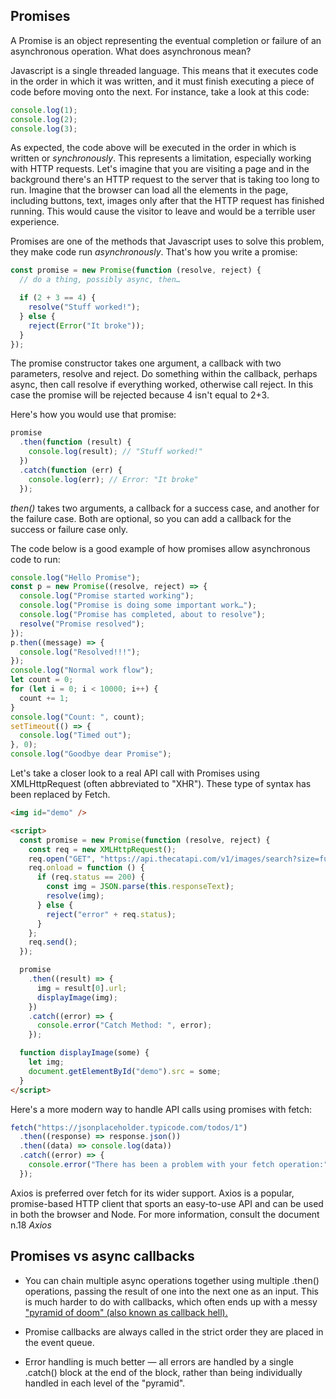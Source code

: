 ## Promises

A Promise is an object representing the eventual completion or failure of an asynchronous operation. What does asynchronous mean?

Javascript is a single threaded language. This means that it executes code in the order in which it was written, and it must finish executing a piece of code before moving onto the next. For instance, take a look at this code:

```javascript
console.log(1);
console.log(2);
console.log(3);
```

As expected, the code above will be executed in the order in which is written or _synchronously_. This represents a limitation, especially working with HTTP requests. Let's imagine that you are visiting a page and in the background there's an HTTP request to the server that is taking too long to run. Imagine that the browser can load all the elements in the page, including buttons, text, images only after that the HTTP request has finished running. This would cause the visitor to leave and would be a terrible user experience.

Promises are one of the methods that Javascript uses to solve this problem, they make code run _asynchronously_. That's how you write a promise:

```javascript
const promise = new Promise(function (resolve, reject) {
  // do a thing, possibly async, then…

  if (2 + 3 == 4) {
    resolve("Stuff worked!");
  } else {
    reject(Error("It broke"));
  }
});
```

The promise constructor takes one argument, a callback with two parameters, resolve and reject. Do something within the callback, perhaps async, then call resolve if everything worked, otherwise call reject. In this case the promise will be rejected because 4 isn't equal to 2+3.

Here's how you would use that promise:

```javascript
promise
  .then(function (result) {
    console.log(result); // "Stuff worked!"
  })
  .catch(function (err) {
    console.log(err); // Error: "It broke"
  });
```

_then()_ takes two arguments, a callback for a success case, and another for the failure case. Both are optional, so you can add a callback for the success or failure case only.

The code below is a good example of how promises allow asynchronous code to run:

```javascript
console.log("Hello Promise");
const p = new Promise((resolve, reject) => {
  console.log("Promise started working");
  console.log("Promise is doing some important work…");
  console.log("Promise has completed, about to resolve");
  resolve("Promise resolved");
});
p.then((message) => {
  console.log("Resolved!!!");
});
console.log("Normal work flow");
let count = 0;
for (let i = 0; i < 10000; i++) {
  count += 1;
}
console.log("Count: ", count);
setTimeout(() => {
  console.log("Timed out");
}, 0);
console.log("Goodbye dear Promise");
```

Let's take a closer look to a real API call with Promises using XMLHttpRequest (often abbreviated to "XHR"). These type of syntax has been replaced by Fetch.

```html
<img id="demo" />

<script>
  const promise = new Promise(function (resolve, reject) {
    const req = new XMLHttpRequest();
    req.open("GET", "https://api.thecatapi.com/v1/images/search?size=full");
    req.onload = function () {
      if (req.status == 200) {
        const img = JSON.parse(this.responseText);
        resolve(img);
      } else {
        reject("error" + req.status);
      }
    };
    req.send();
  });

  promise
    .then((result) => {
      img = result[0].url;
      displayImage(img);
    })
    .catch((error) => {
      console.error("Catch Method: ", error);
    });

  function displayImage(some) {
    let img;
    document.getElementById("demo").src = some;
  }
</script>
```

Here's a more modern way to handle API calls using promises with fetch:

```javascript
fetch("https://jsonplaceholder.typicode.com/todos/1")
  .then((response) => response.json())
  .then((data) => console.log(data))
  .catch((error) => {
    console.error("There has been a problem with your fetch operation:", error);
  });
```

Axios is preferred over fetch for its wider support. Axios is a popular, promise-based HTTP client that sports an easy-to-use API and can be used in both the browser and Node. For more information, consult the document n.18 _Axios_

## Promises vs async callbacks

- You can chain multiple async operations together using multiple .then() operations, passing the result of one into the next one as an input. This is much harder to do with callbacks, which often ends up with a messy ["pyramid of doom" (also known as callback hell).](https://i.stack.imgur.com/oDSVD.png)

- Promise callbacks are always called in the strict order they are placed in the event queue.
- Error handling is much better — all errors are handled by a single .catch() block at the end of the block, rather than being individually handled in each level of the "pyramid".
